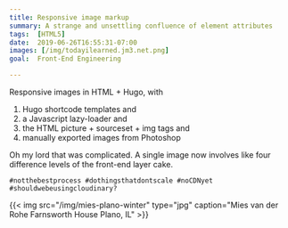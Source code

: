 ```yaml
---
title: Responsive image markup
summary: A strange and unsettling confluence of element attributes
tags:  [HTML5]
date:  2019-06-26T16:55:31-07:00
images: [/img/todayilearned.jm3.net.png]
goal:  Front-End Engineering

---
```


Responsive images in HTML + Hugo, with

1. Hugo shortcode templates and
2. a Javascript lazy-loader and
3. the HTML picture + sourceset + img tags and
4. manually exported images from Photoshop

Oh my lord that was complicated. A single image now involves like four
difference levels of the front-end layer cake.

`#notthebestprocess #dothingsthatdontscale #noCDNyet #shouldwebeusingcloudinary?`

{{< img src="/img/mies-plano-winter" type="jpg"
  caption="Mies van der Rohe Farnsworth House Plano, IL" >}}

